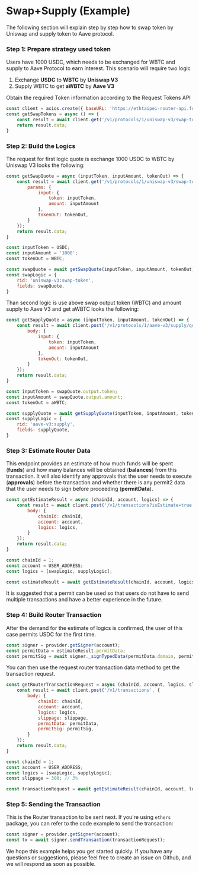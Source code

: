 # Swap+Supply (Example)

The following section will explain step by step how to swap token by Uniswap and supply token to Aave protocol.

### Step 1: Prepare strategy used token

Users have 1000 USDC, which needs to be exchanged for WBTC and supply to Aave Protocol to earn interest. This scenario will require two logic

1. Exchange **USDC** to **WBTC** by **Uniswap V3**&#x20;
2. Supply WBTC to get **aWBTC** by **Aave V3**

Obtain the required Token information according to the Request Tokens API

```javascript
const client = axios.create({ baseURL: 'https://ethtaipei-router-api.furucombo.app' });
const getSwapTokens = async () => {
    const result = await client.get('/v1/protocols/1/uniswap-v3/swap-token/tokens');
    return result.data;
}
```

### Step 2: Build the Logics

The request for first logic quote is exchange 1000 USDC to WBTC by Uniswap V3 looks the following:

```javascript
const getSwapQuote = async (inputToken, inputAmount, tokenOut) => {
    const result = await client.get('/v1/protocols/1/uniswap-v3/swap-token/quote', {
        params: {
            input: {
                token: inputToken,
                amount: inputAmount
            },
            tokenOut: tokenOut,
        }
    });
    return result.data;
}

const inputToken = USDC;
const inputAmount = '1000';
const tokenOut = WBTC;

const swapQuote = await getSwapQuote(inputToken, inputAmount, tokenOut);
const swapLogic = {
    rid: 'uniswap-v3:swap-token',
    fields: swapQuote,
}
```

Than second logic is use above swap output token (WBTC) and amount supply to Aave V3 and get aWBTC looks the following:

```javascript
const getSupplyQuote = async (inputToken, inputAmount, tokenOut) => {
    const result = await client.post('/v1/protocols/1/aave-v3/supply/quote', {
        body: {
            input: {
                token: inputToken,
                amount: inputAmount
            },
            tokenOut: tokenOut,
        }
    });
    return result.data;
}

const inputToken = swapQuote.output.token;
const inputAmount = swapQuote.output.amount;
const tokenOut = aWBTC;

const supplyQuote = await getSupplyQuote(inputToken, inputAmount, tokenOut);
const supplyLogic = {
    rid: 'aave-v3:supply',
    fields: supplyQuote,
}
```

### Step 3: Estimate Router Data

This endpoint provides an estimate of how much funds will be spent (**funds**) and how many balances will be obtained (**balances**) from this transaction. It will also identify any approvals that the user needs to execute (**approvals**) before the transaction and whether there is any permit2 data that the user needs to sign before proceeding (**permitData**).

```javascript
const getEstimateResult = async (chainId, account, logics) => {
    const result = await client.post('/v1/transactions?isEstimate=true', {
        body: {
            chainId: chainId,
            account: account,
            logics: logics,
        }
    });
    return result.data;
}

const chainId = 1;
const account = USER_ADDRESS;
const logics = [swapLogic, supplyLogic];

const estimateResult = await getEstimateResult(chainId, account, logics);
```

It is suggested that a permit can be used so that users do not have to send multiple transactions and have a better experience in the future.

### Step 4: Build Router Transaction

After the demand for the estimate of logics is confirmed, the user of this case permits USDC for the first time.&#x20;

```javascript
const signer = provider.getSigner(account);
const permitData = estimateResult.permitData;
const permitSig = await signer._signTypedData(permitData.domain, permitData.types, permitData.values);
```

You can then use the request router transaction data method to get the transaction request.

```javascript
const getRouterTransactionRequest = async (chainId, account, logics, slippage) => {
    const result = await client.post('/v1/transactions', {
        body: {
            chainId: chainId,
            account: account,
            logics: logics,
            slippage: slippage,
            permitData: permitData,
            permitSig: permitSig,    
        }
    });
    return result.data;
}

const chainId = 1;
const account = USER_ADDRESS;
const logics = [swapLogic, supplyLogic];
const slippage = 300; // 3%

const transactionRequest = await getEstimateResult(chainId, account, logics, slippage);
```

### Step 5: Sending the Transaction

This is the Router transaction to be sent next. If you're using `ethers` package, you can refer to the code example to send the transaction:

```javascript
const signer = provider.getSigner(account);
const tx = await signer.sendTransaction(transactionRequest);
```

We hope this example helps you get started quickly. If you have any questions or suggestions, please feel free to create an issue on Github, and we will respond as soon as possible.

